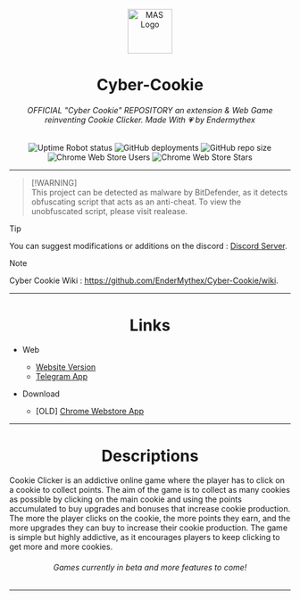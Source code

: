 
<p align="center"><img src="https://github.com/user-attachments/assets/0b9057e2-54dc-4a9b-b0fe-73428fec8af6" alt="MAS Logo" width="80" height="80"></p>

<h1 align="center">Cyber-Cookie</h1>
<h6 align="center">OFFICIAL "Cyber Cookie" REPOSITORY an extension & Web Game reinventing Cookie Clicker. Made With 💗 by Endermythex</h6>

<p align="center">
  <img alt="Uptime Robot status" src="https://img.shields.io/uptimerobot/status/m797585685-426f198606d5c126a01cc7f5">
  <img alt="GitHub deployments" src="https://img.shields.io/github/deployments/EnderMythex/Cyber-Cookie/github-pages">
  <img alt="GitHub repo size" src="https://img.shields.io/github/repo-size/EnderMythex/Cyber-Cookie">
  <img alt="Chrome Web Store Users" src="https://img.shields.io/chrome-web-store/users/kbjidhhmcehbnejmdpgfhnaipenoinjb">
  <img alt="Chrome Web Store Stars" src="https://img.shields.io/chrome-web-store/stars/kbjidhhmcehbnejmdpgfhnaipenoinjb">
</p>

<hr>

> [!WARNING]\
> This project can be detected as malware by BitDefender, as it detects obfuscating script that acts as an anti-cheat.
> To view the unobfuscated script, please visit realease.

> [!TIP]
> You can suggest modifications or additions on the discord :
> [Discord Server](https://discord.gg/uwvEcewCeD).

> [!NOTE]
> Cyber Cookie Wiki : https://github.com/EnderMythex/Cyber-Cookie/wiki.

<hr>

<h1 align="center">Links</h1>

- Web
  - [Website Version](https://endermythex.github.io/Cyber-Cookie)
  - [Telegram App](http://t.me/cyber_cookiebot)
    
- Download
  - [OLD] [Chrome Webstore App](https://chromewebstore.google.com/detail/cyber-cookie/kbjidhhmcehbnejmdpgfhnaipenoinjb?hl)

<hr>

<h1 align="center">Descriptions</h1>

Cookie Clicker is an addictive online game where the player has to click on a cookie to collect points. The aim of the game is to collect as many cookies as possible by clicking on the main cookie and using the points accumulated to buy upgrades and bonuses that increase cookie production. The more the player clicks on the cookie, the more points they earn, and the more upgrades they can buy to increase their cookie production. The game is simple but highly addictive, as it encourages players to keep clicking to get more and more cookies.

<h6 align="center">Games currently in beta and more features to come!</h6>

-----------------------------------------------------------------------------------------------
